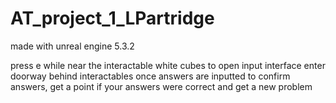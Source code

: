 # AT_project_1_LPartridge

made with unreal engine 5.3.2

press e while near the interactable white cubes to open input interface 
enter doorway behind interactables once answers are inputted to confirm answers, get a point if your answers were correct and get a new problem